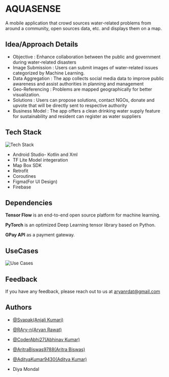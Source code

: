 
# AQUASENSE

A mobile application that crowd sources water-related problems from around a community, open sources data, etc. and displays them on a map.


## Idea/Approach Details

- Objective : Enhance collaboration between the public and government during water-related disasters
- Image Submission : Users can submit images of water-related issues categorized by Machine Learning.
- Data Aggregation : The app collects social media data to improve public awareness and assist authorities in planning and management
- Geo-Referencing : Problems are mapped geographically for better visualization.
- Solutions : Users can propose solutions, contact NGOs, donate and upvote that will be directly sent to respective authority
- Business Model : The app offers a clean drinking water supply feature for sustainability and resident can register as water suppliers

## Tech Stack

![Tech Stack](https://drive.google.com/drive/folders/16T_SsDUuUPFsvMP7MMXAgBVL92xvwXwO)

- Android Studio- Kotlin and Xml
- TF Lite Model integeration
- Map Box SDK
- Retrofit
- Coroutines
- Figma(For UI Design)
- Firebase


## Dependencies

**Tensor Flow** is an end-to-end open source platform for machine learning.

**PyTorch** is an optimized Deep Learning tensor library based on Python.

**GPay API** as a payment gateway.


## UseCases

![Use Cases](https://keep.google.com/u/0/media/v2/1Eum7coiwPA75z8leGjKIifKcdb5pdUGoBJqVAzv-Jwp2LEfXF3-BBgfymCp1-Q/1ce5TN0XnsrjQCV_g9GKp3UA8wAB8CnAuWR0e-BhZXOmDB40_be6wBuSJ1XirpA?sz=512&accept=image%2Fgif%2Cimage%2Fjpeg%2Cimage%2Fjpg%2Cimage%2Fpng%2Cimage%2Fwebp)


## Feedback

If you have any feedback, please reach out to us at aryanrdat@gmail.com


## Authors

- [@Svapak(Anjali Kumari)](https://www.github.com/Svapak)

- [@RAry-n(Aryan Rawat)](https://www.github.com/RAry-n)

- [@CoderAbhi27(Abhinav Kumar)](https://www.github.com/CoderAbhi27)

- [@AritraBiswas9788(Aritra Biswas)](https://www.github.com/AritraBiswas9788)

- [@AdityaKumar9430(Aditya Kumar)](https://www.github.com/AdityaKumar9430)

- Diya Mondal

